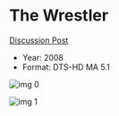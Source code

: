 # The Wrestler

[Discussion Post](https://www.avsforum.com/threads/bass-eq-for-filtered-movies.2995212/post-59254338)

* Year: 2008
* Format: DTS-HD MA 5.1

![img 0](https://i.imgur.com/f1nHVfK.jpg)

![img 1](https://i.imgur.com/4nLwXWl.png)

